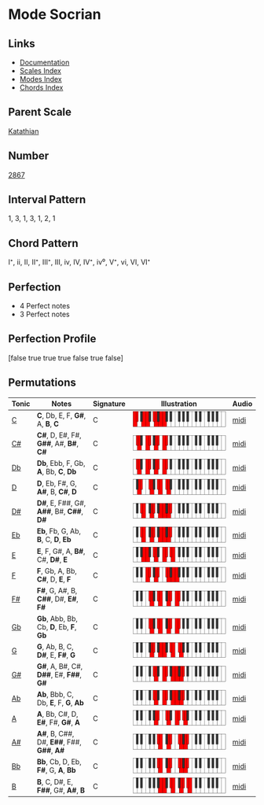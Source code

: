 # Mode Socrian

## Links

- [Documentation](index.md)
- [Scales Index](Scales.md)
- [Modes Index](Modes.md)
- [Chords Index](Chords.md)

## Parent Scale

[Katathian](ScaleKatathian.md)

## Number

[2867](https://ianring.com/musictheory/scales/2867)

## Interval Pattern

1, 3, 1, 3, 1, 2, 1

## Chord Pattern

I⁺, ii, II, II⁺, III⁺, III, iv, IV, IV⁺, iv⁰, V⁺, vi, VI, VI⁺

## Perfection

- 4 Perfect notes
- 3 Perfect notes

## Perfection Profile

[false true true true false true false]

## Permutations

| Tonic | Notes | Signature | Illustration | Audio |
|-------|-------|-----------|--------------|-------|
| [C](ModeCNaturalSocrian.md) | **C**, Db, E, F, **G#**, A, **B**, **C** | C | ![CNaturalSocrian](ModeCNaturalSocrian.png) | [midi](https://github.com/edipermadi/music/blob/main/docs/ModeCNaturalSocrian.mid?raw=true) |
| [C#](ModeCSharpSocrian.md) | **C#**, D, E#, F#, **G##**, A#, **B#**, **C#** | C | ![CSharpSocrian](ModeCSharpSocrian.png) | [midi](https://github.com/edipermadi/music/blob/main/docs/ModeCSharpSocrian.mid?raw=true) |
| [Db](ModeDFlatSocrian.md) | **Db**, Ebb, F, Gb, **A**, Bb, **C**, **Db** | C | ![DFlatSocrian](ModeDFlatSocrian.png) | [midi](https://github.com/edipermadi/music/blob/main/docs/ModeDFlatSocrian.mid?raw=true) |
| [D](ModeDNaturalSocrian.md) | **D**, Eb, F#, G, **A#**, B, **C#**, **D** | C | ![DNaturalSocrian](ModeDNaturalSocrian.png) | [midi](https://github.com/edipermadi/music/blob/main/docs/ModeDNaturalSocrian.mid?raw=true) |
| [D#](ModeDSharpSocrian.md) | **D#**, E, F##, G#, **A##**, B#, **C##**, **D#** | C | ![DSharpSocrian](ModeDSharpSocrian.png) | [midi](https://github.com/edipermadi/music/blob/main/docs/ModeDSharpSocrian.mid?raw=true) |
| [Eb](ModeEFlatSocrian.md) | **Eb**, Fb, G, Ab, **B**, C, **D**, **Eb** | C | ![EFlatSocrian](ModeEFlatSocrian.png) | [midi](https://github.com/edipermadi/music/blob/main/docs/ModeEFlatSocrian.mid?raw=true) |
| [E](ModeENaturalSocrian.md) | **E**, F, G#, A, **B#**, C#, **D#**, **E** | C | ![ENaturalSocrian](ModeENaturalSocrian.png) | [midi](https://github.com/edipermadi/music/blob/main/docs/ModeENaturalSocrian.mid?raw=true) |
| [F](ModeFNaturalSocrian.md) | **F**, Gb, A, Bb, **C#**, D, **E**, **F** | C | ![FNaturalSocrian](ModeFNaturalSocrian.png) | [midi](https://github.com/edipermadi/music/blob/main/docs/ModeFNaturalSocrian.mid?raw=true) |
| [F#](ModeFSharpSocrian.md) | **F#**, G, A#, B, **C##**, D#, **E#**, **F#** | C | ![FSharpSocrian](ModeFSharpSocrian.png) | [midi](https://github.com/edipermadi/music/blob/main/docs/ModeFSharpSocrian.mid?raw=true) |
| [Gb](ModeGFlatSocrian.md) | **Gb**, Abb, Bb, Cb, **D**, Eb, **F**, **Gb** | C | ![GFlatSocrian](ModeGFlatSocrian.png) | [midi](https://github.com/edipermadi/music/blob/main/docs/ModeGFlatSocrian.mid?raw=true) |
| [G](ModeGNaturalSocrian.md) | **G**, Ab, B, C, **D#**, E, **F#**, **G** | C | ![GNaturalSocrian](ModeGNaturalSocrian.png) | [midi](https://github.com/edipermadi/music/blob/main/docs/ModeGNaturalSocrian.mid?raw=true) |
| [G#](ModeGSharpSocrian.md) | **G#**, A, B#, C#, **D##**, E#, **F##**, **G#** | C | ![GSharpSocrian](ModeGSharpSocrian.png) | [midi](https://github.com/edipermadi/music/blob/main/docs/ModeGSharpSocrian.mid?raw=true) |
| [Ab](ModeAFlatSocrian.md) | **Ab**, Bbb, C, Db, **E**, F, **G**, **Ab** | C | ![AFlatSocrian](ModeAFlatSocrian.png) | [midi](https://github.com/edipermadi/music/blob/main/docs/ModeAFlatSocrian.mid?raw=true) |
| [A](ModeANaturalSocrian.md) | **A**, Bb, C#, D, **E#**, F#, **G#**, **A** | C | ![ANaturalSocrian](ModeANaturalSocrian.png) | [midi](https://github.com/edipermadi/music/blob/main/docs/ModeANaturalSocrian.mid?raw=true) |
| [A#](ModeASharpSocrian.md) | **A#**, B, C##, D#, **E##**, F##, **G##**, **A#** | C | ![ASharpSocrian](ModeASharpSocrian.png) | [midi](https://github.com/edipermadi/music/blob/main/docs/ModeASharpSocrian.mid?raw=true) |
| [Bb](ModeBFlatSocrian.md) | **Bb**, Cb, D, Eb, **F#**, G, **A**, **Bb** | C | ![BFlatSocrian](ModeBFlatSocrian.png) | [midi](https://github.com/edipermadi/music/blob/main/docs/ModeBFlatSocrian.mid?raw=true) |
| [B](ModeBNaturalSocrian.md) | **B**, C, D#, E, **F##**, G#, **A#**, **B** | C | ![BNaturalSocrian](ModeBNaturalSocrian.png) | [midi](https://github.com/edipermadi/music/blob/main/docs/ModeBNaturalSocrian.mid?raw=true) |
